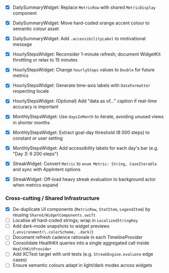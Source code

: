 - [x] DailySummaryWidget: Replace `MetricRow` with shared `MetricDisplay` component
- [x] DailySummaryWidget: Move hard-coded orange accent colour to semantic colour asset
- [x] DailySummaryWidget: Add `.accessibilityLabel` to motivational message

- [x] HourlyStepsWidget: Reconsider 1-minute refresh; document WidgetKit throttling or relax to 15 minutes
- [x] HourlyStepsWidget: Change `hourlySteps` values to `Double` for future metrics
- [x] HourlyStepsWidget: Generate time-axis labels with `DateFormatter` respecting locale
- [x] HourlyStepsWidget: (Optional) Add "data as of…" caption if real-time accuracy is important

- [x] MonthlyStepsWidget: Use `daysInMonth` to iterate, avoiding unused views in shorter months
- [x] MonthlyStepsWidget: Extract goal-day threshold (8 000 steps) to constant or user setting
- [x] MonthlyStepsWidget: Add accessibility labels for each day's bar (e.g. "Day 3: 6 200 steps")

- [x] StreakWidget: Convert `Metric` to `enum Metric: String, CaseIterable` and sync with AppIntent options
- [x] StreakWidget: Off-load heavy streak evaluation to background actor when metrics expand

### Cross-cutting / Shared Infrastructure
- [x] De-duplicate UI components (`MetricRow`, `StatItem`, `LegendItem`) by reusing `Shared/WidgetComponents.swift`
- [ ] Localise all hard-coded strings; wrap in `LocalizedStringKey`
- [ ] Add dark-mode snapshots to widget previews (`.environment(\.colorScheme, .dark)`)
- [ ] Document refresh cadence rationale in each TimelineProvider
- [ ] Consolidate HealthKit queries into a single aggregated call inside `HealthKitProvider`
- [ ] Add XCTest target with unit tests (e.g. `StreakEngine.evaluate` edge cases)
- [ ] Ensure semantic colours adapt in light/dark modes across widgets